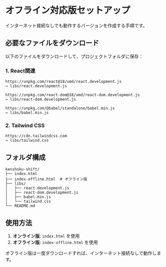 # オフライン対応版セットアップ

インターネット接続なしでも動作するバージョンを作成する手順です。

## 必要なファイルをダウンロード

以下のファイルをダウンロードして、プロジェクトフォルダに保存：

### 1. React関連
```
https://unpkg.com/react@18/umd/react.development.js
→ libs/react.development.js

https://unpkg.com/react-dom@18/umd/react-dom.development.js  
→ libs/react-dom.development.js

https://unpkg.com/@babel/standalone/babel.min.js
→ libs/babel.min.js
```

### 2. Tailwind CSS
```
https://cdn.tailwindcss.com
→ libs/tailwind.css
```

## フォルダ構成
```
kenshoku-shift/
├── index.html
├── index-offline.html  # オフライン版
├── libs/
│   ├── react.development.js
│   ├── react-dom.development.js
│   ├── babel.min.js
│   └── tailwind.css
└── README.md
```

## 使用方法

1. **オンライン版**: `index.html` を使用
2. **オフライン版**: `index-offline.html` を使用

オフライン版は一度ダウンロードすれば、インターネット接続なしで動作します。